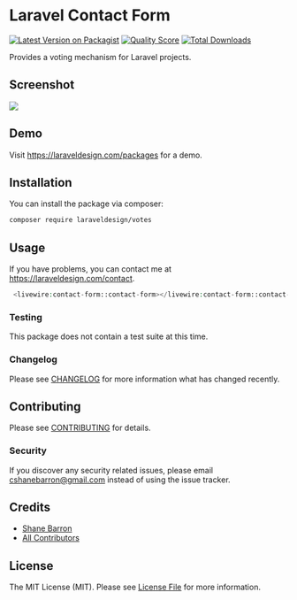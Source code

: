 # Laravel Contact Form

[![Latest Version on Packagist](https://img.shields.io/packagist/v/laraveldesign/contact-form.svg?style=flat-square)](https://packagist.org/packages/laraveldesign/votes)
[![Quality Score](https://img.shields.io/scrutinizer/g/laraveldesign/contact-form.svg?style=flat-square)](https://scrutinizer-ci.com/g/laraveldesign/votes)
[![Total Downloads](https://img.shields.io/packagist/dt/laraveldesign/contact-form.svg?style=flat-square)](https://packagist.org/packages/laraveldesign/votes)

Provides a voting mechanism for Laravel projects.  

## Screenshot
![](http://laraveldesign.test/img/packages/votes.png)
## Demo
Visit https://laraveldesign.com/packages for a demo.
## Installation

You can install the package via composer:

```bash
composer require laraveldesign/votes
```

## Usage
If you have problems, you can contact me at https://laraveldesign.com/contact.

``` php
 <livewire:contact-form::contact-form></livewire:contact-form::contact-form>
```

### Testing

This package does not contain a test suite at this time.


### Changelog

Please see [CHANGELOG](CHANGELOG.md) for more information what has changed recently.

## Contributing

Please see [CONTRIBUTING](CONTRIBUTING.md) for details.

### Security

If you discover any security related issues, please email cshanebarron@gmail.com instead of using the issue tracker.

## Credits

- [Shane Barron](https://github.com/laraveldesign)
- [All Contributors](../../contributors)

## License

The MIT License (MIT). Please see [License File](LICENSE.md) for more information.
